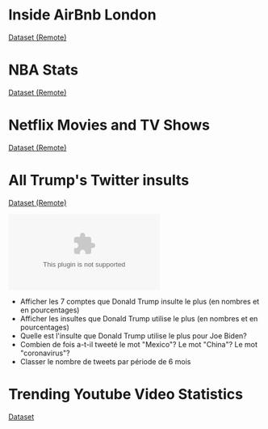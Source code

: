 # Inside AirBnb London
[Dataset (Remote)](https://insideairbnb.com/london/)

# NBA Stats
[Dataset (Remote)](https://www.kaggle.com/datasets/sumitrodatta/nba-aba-baa-stats/)


# Netflix Movies and TV Shows
[Dataset (Remote)](https://www.kaggle.com/datasets/rahulvyasm/netflix-movies-and-tv-shows)

# All Trump's Twitter insults
[Dataset (Remote)](https://www.kaggle.com/datasets/ayushggarg/all-trumps-twitter-insults-20152021)

![Dataset (Local)](datasets/trump_insult_tweets_2014_to_2021.csv)

- Afficher les 7 comptes que Donald Trump insulte le plus (en nombres et en pourcentages)
- Afficher les insultes que Donald Trump utilise le plus (en nombres et en pourcentages)
- Quelle est l'insulte que Donald Trump utilise le plus pour Joe Biden?
- Combien de fois a-t-il tweeté le mot "Mexico"? Le mot "China"? Le mot "coronavirus"?
- Classer le nombre de tweets par période de 6 mois 

# Trending Youtube Video Statistics
[Dataset](https://www.kaggle.com/datasets/asaniczka/trending-youtube-videos-113-countries/)
